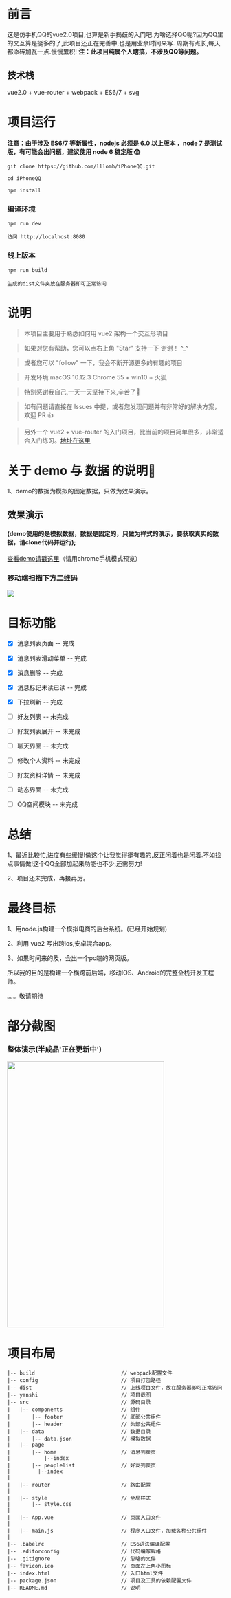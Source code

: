 # 前言

  这是仿手机QQ的vue2.0项目,也算是新手捣鼓的入门吧.为啥选择QQ呢?因为QQ里的交互算是挺多的了,此项目还正在完善中,也是用业余时间来写.
  周期有点长,每天都添砖加瓦一点.慢慢累积!
__注：此项目纯属个人瞎搞，不涉及QQ等问题。__





## 技术栈
vue2.0  + vue-router + webpack + ES6/7 + svg



# 项目运行

#### 注意：由于涉及 ES6/7 等新属性，nodejs 必须是 6.0 以上版本 ，node 7 是测试版，有可能会出问题，建议使用 node 6 稳定版 😱

```
git clone https://github.com/lllomh/iPhoneQQ.git 

cd iPhoneQQ

npm install

```

### 编译环境
```
npm run dev

访问 http://localhost:8080
```


### 线上版本
```
npm run build

生成的dist文件夹放在服务器即可正常访问
```




# 说明

>  本项目主要用于熟悉如何用 vue2 架构一个交互形项目

>  如果对您有帮助，您可以点右上角 "Star" 支持一下 谢谢！ ^_^

>  或者您可以 "follow" 一下，我会不断开源更多的有趣的项目

>  开发环境 macOS 10.12.3  Chrome 55 + win10 + 火狐

>  特别感谢我自己,一天一天坚持下来,辛苦了🌹

>  如有问题请直接在 Issues 中提，或者您发现问题并有非常好的解决方案，欢迎 PR 👍

>  另外一个 vue2 + vue-router 的入门项目，比当前的项目简单很多，非常适合入门练习。[地址在这里](https://github.com/lllomh/vue-blog.git)



# 关于 demo 与 数据 的说明🤔

1、demo的数据为模拟的固定数据，只做为效果演示。


## 效果演示

#### (demo使用的是模拟数据，数据是固定的，只做为样式的演示，要获取真实的数据，请clone代码并运行);

[查看demo请戳这里](http://app.gonghaibo.cn/)（请用chrome手机模式预览）
   
### 移动端扫描下方二维码

![](http://app.gonghaibo.cn/static/img/fnx.png)





# 目标功能
- [x] 消息列表页面 -- 完成
- [x] 消息列表滑动菜单 -- 完成
- [x] 消息删除 -- 完成
- [x] 消息标记未读已读 -- 完成
- [x] 下拉刷新 -- 完成
- [ ] 好友列表 -- 未完成
- [ ] 好友列表展开 -- 未完成
- [ ] 聊天界面 -- 未完成
- [ ] 修改个人资料 -- 未完成
- [ ] 好友资料详情 -- 未完成
- [ ] 动态界面 -- 未完成
- [ ] QQ空间模块 -- 未完成




# 总结


1、最近比较忙,进度有些缓慢!做这个让我觉得挺有趣的,反正闲着也是闲着.不如找点事情做!这个QQ全部加起来功能也不少,还需努力!

2、项目还未完成，再接再厉。


# 最终目标

1、用node.js构建一个模拟电商的后台系统。(已经开始规划)

2、利用 vue2 写出跨ios,安卓混合app。

3、如果时间来的及，会出一个pc端的网页版。

所以我的目的是构建一个横跨前后端，移动IOS、Android的完整全栈开发工程师。

。。。敬请期待




# 部分截图


### 整体演示(半成品'正在更新中')

<img src="http://app.gonghaibo.cn/static/img/yanshi/GIF.gif" width="365" height="619"/>






# 项目布局
```
|-- build                            // webpack配置文件
|-- config                           // 项目打包路径
|-- dist                           	 // 上线项目文件，放在服务器即可正常访问
|-- yanshi                           // 项目截图
|-- src                              // 源码目录
|   |-- components                   // 组件
|       |-- footer                   // 底部公共组件
|       |-- header                 	 // 头部公共组件
|   |-- data                         // 数据目录
|       |-- data.json                // 模拟数据
|   |-- page
|       |-- home                     // 消息列表页
|		  	|--index
|       |-- peoplelist               // 好友列表页
|		  |--index
|
|   |-- router                       // 路由配置
|
|   |-- style                        // 全局样式
|		|-- style.css                 
|
|   |-- App.vue                      // 页面入口文件
|
|   |-- main.js                      // 程序入口文件，加载各种公共组件
|
|-- .babelrc                         // ES6语法编译配置
|-- .editorconfig                    // 代码编写规格
|-- .gitignore                       // 忽略的文件
|-- favicon.ico                      // 页面左上角小图标
|-- index.html                       // 入口html文件
|-- package.json                     // 项目及工具的依赖配置文件
|-- README.md                        // 说明
```

